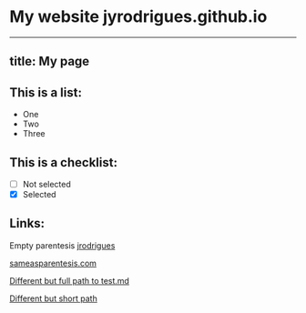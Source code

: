 # My website jyrodrigues.github.io
---
title: My page
---


This is a list:
--------------

- One
- Two
- Three

This is a checklist:
--------------------

- [ ] Not selected
- [x] Selected

Links:
------

Empty parentesis
[jrodrigues](http://www.jrodrigues.co)

[sameasparentesis.com](sameasparentesis.com)

[Different but full path to test.md](jyrodrigues.github.io/test.md)

[Different but short path](test.html)

